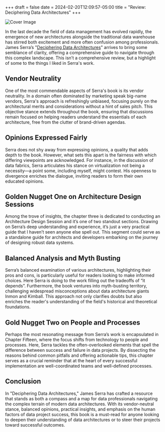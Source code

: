 +++ 
draft = false
date = 2024-02-20T12:09:57-05:00
title = "Review: Deciphering Data Architectures"
+++

![Cover Image](image.jpg)

In the last decade the field of data management has evolved rapidly, the emergence of new architectures alongside the traditional data warehouse has stirred both excitement and more often confusion among professionals. James Serra’s "[Deciphering Data Architectures](https://www.oreilly.com/library/view/deciphering-data-architectures/9781098150754/)" arrives to bring some semblance of clarity, offering a comprehensive guide to navigate through this complex landscape. This isn’t a comprehensive review, but a highlight of some to the things I liked in Serra's work.

## Vendor Neutrality

One of the most commendable aspects of Serra's book is its vendor neutrality. In a domain often dominated by marketing speak big-name vendors, Serra's approach is refreshingly unbiased, focusing purely on the architectural merits and considerations without a hint of sales pitch. This objective stance extends throughout the book, ensuring that discussions remain focused on helping readers understand the essentials of each architecture, free from the clutter of brand-driven agendas. 

## Opinions Expressed Fairly

Serra does not shy away from expressing opinions, a quality that adds depth to the book. However, what sets this apart is the fairness with which differing viewpoints are acknowledged. For instance, in the discussion of data fabrics, Serra articulates his stance on virtualization not being a necessity—a point some, including myself, might contest. His openness to divergence enriches the dialogue, inviting readers to form their own educated opinions.

## Golden Nugget One on Architecture Design Sessions

Among the trove of insights, the chapter three is dedicated to conducting an Architecture Design Session and it’s one of two standout sections. Drawing on Serra’s deep understanding and experience, it’s just a very practical guide that I haven’t seen anyone else spell out. This segment could serve as a standalone guide for architects and developers embarking on the journey of designing robust data systems.

## Balanced Analysis and Myth Busting

Serra’s balanced examination of various architectures, highlighting their pros and cons, is particularly useful for readers looking to make informed choices. Here Serra is doing to the work filling out the tradeoffs of “it depends”. Furthermore, the book ventures into myth-busting territory, challenging widespread misconceptions about data architecture giants Inmon and Kimball. This approach not only clarifies doubts but also enriches the reader's understanding of the field's historical and theoretical foundations.
## Gold Nugget Two on People and Processes

Perhaps the most resonating message from Serra’s work is encapsulated in Chapter Fifteen, where the focus shifts from technology to people and processes. Here, Serra tackles the often-overlooked elements that spell the difference between success and failure in data projects. By dissecting the reasons behind common pitfalls and offering actionable tips, this chapter serves as a crucial reminder that at the heart of every successful implementation are well-coordinated teams and well-defined processes.

## Conclusion

In "Deciphering Data Architectures," James Serra has crafted a resource that stands as both a compass and a map for data professionals navigating the complex terrain of modern data architectures. With its vendor-neutral stance, balanced opinions, practical insights, and emphasis on the human factors of data project success, this book is a must-read for anyone looking to deepen their understanding of data architectures or to steer their projects toward successful outcomes.


